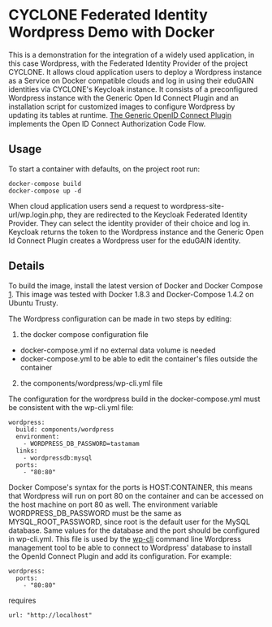 CYCLONE Federated Identity Wordpress Demo with Docker
=====================================================
This is a demonstration for the integration of a widely used application, in this case Wordpress, with the Federated Identity Provider of the project CYCLONE. It allows cloud application users to deploy a Wordpress instance as a Service on Docker compatible clouds and log in using their eduGAIN identities via CYCLONE's Keycloak instance. It consists of a preconfigured Wordpress instance with the Generic Open Id Connect Plugin and an installation script for customized images to configure Wordpress by updating its tables at runtime. [The Generic OpenID Connect Plugin](https://wordpress.org/plugins/generic-openid-connect/) implements the Open ID Connect Authorization Code Flow. 
 
Usage
-----
To start a container with defaults, on the project root run:
``` 
docker-compose build
docker-compose up -d 
```

When cloud application users send a request to wordpress-site-url/wp.login.php, they are redirected to the Keycloak Federated Identity Provider. They can select the identity provider of their choice and log in. Keycloak returns the token to the Wordpress instance and the Generic Open Id Connect Plugin creates a Wordpress user for the eduGAIN identity.

Details
-------
To build the image, install the latest version of Docker and Docker Compose [1]. This image was tested with Docker 1.8.3 and Docker-Compose 1.4.2 on Ubuntu Trusty.

The Wordpress configuration can be made in two steps by editing: 

1. the docker compose configuration file
  - docker-compose.yml if no external data volume is needed
  - docker-compose.yml to be able to edit the container's files outside the container

2. the components/wordpress/wp-cli.yml file

The configuration for the wordpress build in the docker-compose.yml must be consistent with the wp-cli.yml file:

```
wordpress:
  build: components/wordpress
  environment:
    - WORDPRESS_DB_PASSWORD=tastamam
  links:
    - wordpressdb:mysql
  ports:
    - "80:80"
```

Docker Compose's syntax for the ports is HOST:CONTAINER, this means that Wordpress will run on port 80 on the container and can be accessed on the host machine on port 80 as well. The environment variable WORDPRESS_DB_PASSWORD must be the same as MYSQL_ROOT_PASSWORD, since root is the default user for the MySQL database. 
Same values for the database and the port should be configured in wp-cli.yml. This file is used by the [wp-cli](http://wp-cli.org/) command line Wordpress management tool to be able to connect to Wordpress' database to install the OpenId Connect Plugin and add its configuration. For example:

```
wordpress:
  ports:
    - "80:80"
```    
requires

` url: "http://localhost" `

[1]: https://docs.docker.com/compose/install/ "Installation Docker and Docker Compose"
